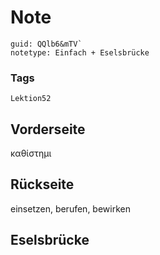 # Note
```
guid: QQlb6&mTV`
notetype: Einfach + Eselsbrücke
```

### Tags
```
Lektion52
```

## Vorderseite
καθίστημι

## Rückseite
einsetzen, berufen, bewirken

## Eselsbrücke

